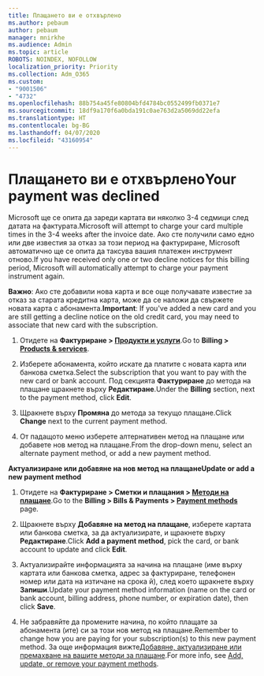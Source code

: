 ```yaml
---
title: Плащането ви е отхвърлено
ms.author: pebaum
author: pebaum
manager: mnirkhe
ms.audience: Admin
ms.topic: article
ROBOTS: NOINDEX, NOFOLLOW
localization_priority: Priority
ms.collection: Adm_O365
ms.custom:
- "9001506"
- "4732"
ms.openlocfilehash: 88b754a45fe80804bfd4784bc0552499fb0371e7
ms.sourcegitcommit: 18df9a170f6a0bda191c0ae763d2a5069dd22efa
ms.translationtype: HT
ms.contentlocale: bg-BG
ms.lasthandoff: 04/07/2020
ms.locfileid: "43160954"
---
```

# <a name="your-payment-was-declined"></a><span data-ttu-id="89c85-102">Плащането ви е отхвърлено</span><span class="sxs-lookup"><span data-stu-id="89c85-102">Your payment was declined</span></span>

<span data-ttu-id="89c85-103">Microsoft ще се опита да зареди картата ви няколко 3-4 седмици след датата на фактурата.</span><span class="sxs-lookup"><span data-stu-id="89c85-103">Microsoft will attempt to charge your card multiple times in the 3-4 weeks after the invoice date.</span></span>  <span data-ttu-id="89c85-104">Ако сте получили само едно или две известия за отказ за този период на фактуриране, Microsoft автоматично ще се опита да таксува вашия платежен инструмент отново.</span><span class="sxs-lookup"><span data-stu-id="89c85-104">If you have received only one or two decline notices for this billing period, Microsoft will automatically attempt to charge your payment instrument again.</span></span>  

<span data-ttu-id="89c85-105">**Важно**: Ако сте добавили нова карта и все още получавате известие за отказ за старата кредитна карта, може да се наложи да свържете новата карта с абонамента.</span><span class="sxs-lookup"><span data-stu-id="89c85-105">**Important**: If you've added a new card and you are still getting a decline notice on the old credit card, you may need to associate that new card with the subscription.</span></span>

1. <span data-ttu-id="89c85-106">Отидете на **Фактуриране > [Продукти и услуги](https://go.microsoft.com/fwlink/p/?linkid=842054)**.</span><span class="sxs-lookup"><span data-stu-id="89c85-106">Go to **Billing > [Products & services](https://go.microsoft.com/fwlink/p/?linkid=842054)**.</span></span>

2. <span data-ttu-id="89c85-107">Изберете абонамента, който искате да платите с новата карта или банкова сметка.</span><span class="sxs-lookup"><span data-stu-id="89c85-107">Select the subscription that you want to pay with the new card or bank account.</span></span> <span data-ttu-id="89c85-108">Под секцията **Фактуриране** до метода на плащане щракнете върху **Редактиране**.</span><span class="sxs-lookup"><span data-stu-id="89c85-108">Under the **Billing** section, next to the payment method, click **Edit**.</span></span>

3. <span data-ttu-id="89c85-109">Щракнете върху **Промяна** до метода за текущо плащане.</span><span class="sxs-lookup"><span data-stu-id="89c85-109">Click **Change** next to the current payment method.</span></span>

4. <span data-ttu-id="89c85-110">От падащото меню изберете алтернативен метод на плащане или добавете нов метод на плащане.</span><span class="sxs-lookup"><span data-stu-id="89c85-110">From the drop-down menu, select an alternate payment method, or add a new payment method.</span></span>

<span data-ttu-id="89c85-111">**Актуализиране или добавяне на нов метод на плащане**</span><span class="sxs-lookup"><span data-stu-id="89c85-111">**Update or add a new payment method**</span></span>

1. <span data-ttu-id="89c85-112">Отидете на **Фактуриране > Сметки и плащания > [Методи на плащане](https://go.microsoft.com/fwlink/p/?linkid=2018806)**.</span><span class="sxs-lookup"><span data-stu-id="89c85-112">Go to the **Billing > Bills & Payments > [Payment methods](https://go.microsoft.com/fwlink/p/?linkid=2018806)** page.</span></span>

2. <span data-ttu-id="89c85-113">Щракнете върху **Добавяне на метод на плащане**, изберете картата или банкова сметка, за да актуализирате, и щракнете върху **Редактиране**.</span><span class="sxs-lookup"><span data-stu-id="89c85-113">Click **Add a payment method**, pick the card, or bank account to update and click **Edit**.</span></span>

3. <span data-ttu-id="89c85-114">Актуализирайте информацията за начина на плащане (име върху картата или банкова сметка, адрес за фактуриране, телефонен номер или дата на изтичане на срока й), след което щракнете върху **Запиши**.</span><span class="sxs-lookup"><span data-stu-id="89c85-114">Update your payment method information (name on the card or bank account, billing address, phone number, or expiration date), then click **Save**.</span></span>

4. <span data-ttu-id="89c85-115">Не забравяйте да промените начина, по който плащате за абонамента (ите) си за този нов метод на плащане.</span><span class="sxs-lookup"><span data-stu-id="89c85-115">Remember to change how you are paying for your subscription(s) to this new payment method.</span></span> <span data-ttu-id="89c85-116">За още информация вижте[Добавяне, актуализиране или премахване на вашите методи за плащане](https://go.microsoft.com/fwlink/?linkid=2118133).</span><span class="sxs-lookup"><span data-stu-id="89c85-116">For more info, see [Add, update, or remove your payment methods](https://go.microsoft.com/fwlink/?linkid=2118133).</span></span> 
